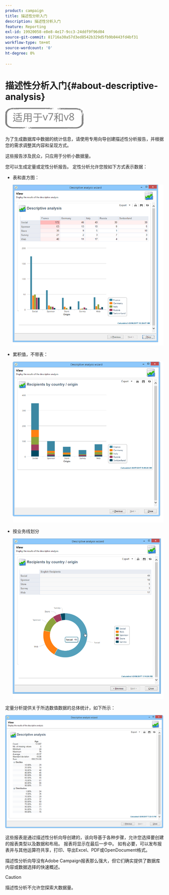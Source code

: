 ```yaml
---
product: campaign
title: 描述性分析入门
description: 描述性分析入门
feature: Reporting
exl-id: 19920058-e8e8-4e17-9cc3-24ddf9f96d04
source-git-commit: 81716a30a57d3ed8542b329d5fb9b0443fd4bf31
workflow-type: tm+mt
source-wordcount: '0'
ht-degree: 0%

---
```


# 描述性分析入门{#about-descriptive-analysis}

![](../../assets/common.svg)

为了生成数据库中数据的统计信息，请使用专用向导创建描述性分析报告，并根据您的需求调整其内容和呈现方式。

这些报告涉及民众，只应用于分析小数据量。

您可以生成定量或定性分析报告。 定性分析允许您按如下方式表示数据：

* 表和直方图：

   ![](assets/reporting_descriptive_sample_1.png)

* 累积值，不带表：

   ![](assets/reporting_descriptive_sample_3.png)

* 按业务线划分

   ![](assets/reporting_descriptive_sample_2.png)

定量分析提供关于所选数值数据的总体统计，如下所示：

![](assets/reporting_descriptive_quantitative_sample.png)

这些报表是通过描述性分析向导创建的，该向导基于各种步骤，允许您选择要创建的报表类型以及数据和布局。 报表将显示在最后一步中。 如有必要，可以发布报表并与其他运算符共享，打印、导出Excel、PDF或OpenDocument格式。

描述性分析向导没有Adobe Campaign报表那么强大，但它们确实提供了数据库内容或数据选择的快速概述。

>[!CAUTION]
>
>描述性分析不允许您探索大数据量。
